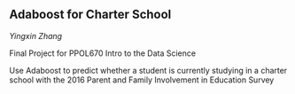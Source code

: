 ## Adaboost for Charter School

*Yingxin Zhang*

Final Project for PPOL670 Intro to the Data Science

Use Adaboost to predict whether a student is currently studying in a charter school with the 2016 Parent and Family Involvement in Education Survey
